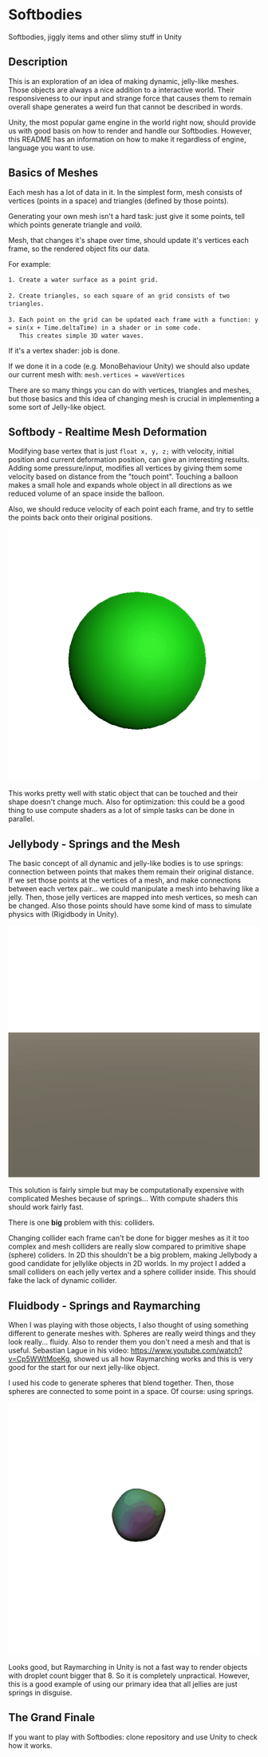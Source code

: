# Softbodies
Softbodies, jiggly items and other slimy stuff in Unity

## Description

This is an exploration of an idea of making dynamic, jelly-like meshes. Those objects are always a nice addition to a interactive world.
Their responsiveness to our input and strange force that causes them to remain overall shape generates a weird fun that cannot be described in words.

Unity, the most popular game engine in the world right now, should provide us with good basis on how to render and handle our Softbodies.
However, this README has an information on how to make it regardless of engine, language you want to use.

## Basics of Meshes

Each mesh has a lot of data in it. In the simplest form, mesh consists of vertices (points in a space) and triangles (defined by those points).

Generating your own mesh isn't a hard task: just give it some points, tell which points generate triangle and *voilà*.

Mesh, that changes it's shape over time, should update it's vertices each frame, so the rendered object fits our data.

For example: 

    1. Create a water surface as a point grid.

    2. Create triangles, so each square of an grid consists of two triangles.

    3. Each point on the grid can be updated each frame with a function: y = sin(x + Time.deltaTime) in a shader or in some code.
       This creates simple 3D water waves.

If it's a vertex shader: job is done.

If we done it in a code (e.g. MonoBehaviour Unity) we should also update our current mesh with: ```mesh.vertices = waveVertices```

There are so many things you can do with vertices, triangles and meshes, but those basics and this idea of changing mesh is crucial in implementing a some sort of Jelly-like object.

## Softbody - Realtime Mesh Deformation

Modifying base vertex that is just ```float x, y, z;``` with velocity, initial position and current deformation position, can give an interesting results.
Adding some pressure/input, modifies all vertices by giving them some velocity based on distance from the "touch point". Touching a balloon makes a small hole and expands whole object in all directions as we reduced volume of an space inside the balloon.

Also, we should reduce velocity of each point each frame, and try to settle the points back onto their original positions.

![](softbody.gif)

This works pretty well with static object that can be touched and their shape doesn't change much. Also for optimization: this could be a good thing to use compute shaders as a lot of simple tasks can be done in parallel.

## Jellybody - Springs and the Mesh

The basic concept of all dynamic and jelly-like bodies is to use springs: connection between points that makes them remain their original distance. If we set those points at the vertices of a mesh, and make connections between each vertex pair... we could manipulate a mesh into behaving like a jelly. Then, those jelly vertices are mapped into mesh vertices, so mesh can be changed. Also those points should have some kind of mass to simulate physics with (Rigidbody in Unity). 

![](jellybody.gif)

This solution is fairly simple but may be computationally expensive with complicated Meshes because of springs... With compute shaders this should work fairly fast.

There is one **big** problem with this: colliders.

Changing collider each frame can't be done for bigger meshes as it it too complex and mesh colliders are really slow compared to primitive shape (sphere) coliders. In 2D this shouldn't be a big problem, making Jellybody a good candidate for jellylike objects in 2D worlds. In my project I added a small colliders on each jelly vertex and a sphere collider inside. This should fake the lack of dynamic collider.

## Fluidbody - Springs and Raymarching

When I was playing with those objects, I also thought of using something different to generate meshes with. Spheres are really weird things and they look really... fluidy. Also to render them you don't need a mesh and that is useful. Sebastian Lague in his video: https://www.youtube.com/watch?v=Cp5WWtMoeKg, showed us all how Raymarching works and this is very good for the start for our next jelly-like object.

I used his code to generate spheres that blend together. Then, those spheres are connected to some point in a space. Of course: using springs.

![](fluidbody.gif)

Looks good, but Raymarching in Unity is not a fast way to render objects with droplet count bigger that 8. So it is completely unpractical. However, this is a good example of using our primary idea that all jellies are just springs in disguise.


## The Grand Finale

If you want to play with Softbodies: clone repository and use Unity to check how it works.


